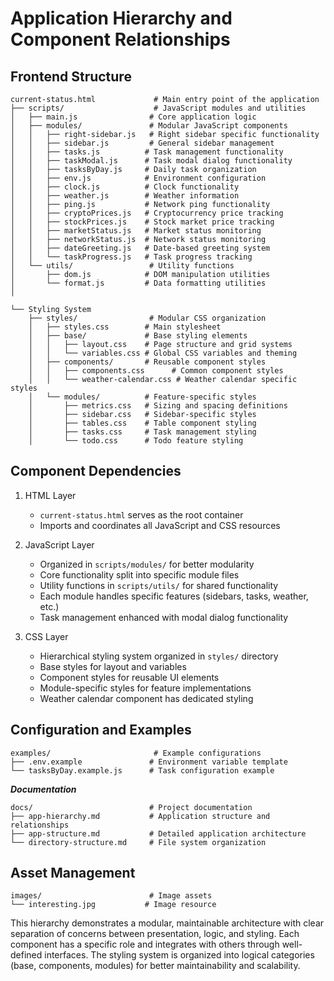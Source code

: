 # Application Hierarchy and Component Relationships

## Frontend Structure

```tree
current-status.html             # Main entry point of the application
├── scripts/                    # JavaScript modules and utilities
│   ├── main.js                # Core application logic
│   ├── modules/               # Modular JavaScript components
│   │   ├── right-sidebar.js   # Right sidebar specific functionality
│   │   ├── sidebar.js         # General sidebar management
│   │   ├── tasks.js          # Task management functionality
│   │   ├── taskModal.js      # Task modal dialog functionality
│   │   ├── tasksByDay.js     # Daily task organization
│   │   ├── env.js            # Environment configuration
│   │   ├── clock.js          # Clock functionality
│   │   ├── weather.js        # Weather information
│   │   ├── ping.js           # Network ping functionality
│   │   ├── cryptoPrices.js   # Cryptocurrency price tracking
│   │   ├── stockPrices.js    # Stock market price tracking
│   │   ├── marketStatus.js   # Market status monitoring
│   │   ├── networkStatus.js  # Network status monitoring
│   │   ├── dateGreeting.js   # Date-based greeting system
│   │   └── taskProgress.js   # Task progress tracking
│   └── utils/                 # Utility functions
│       ├── dom.js            # DOM manipulation utilities
│       └── format.js         # Data formatting utilities
│

└── Styling System
    ├── styles/                # Modular CSS organization
    │   ├── styles.css        # Main stylesheet
    │   ├── base/             # Base styling elements
    │   │   ├── layout.css    # Page structure and grid systems
    │   │   └── variables.css # Global CSS variables and theming
    │   ├── components/       # Reusable component styles
    │   │   ├── components.css      # Common component styles
    │   │   └── weather-calendar.css # Weather calendar specific styles
    │   └── modules/          # Feature-specific styles
    │       ├── metrics.css   # Sizing and spacing definitions
    │       ├── sidebar.css   # Sidebar-specific styles
    │       ├── tables.css    # Table component styling
    │       ├── tasks.css     # Task management styling
    │       └── todo.css      # Todo feature styling
```

## Component Dependencies

1. HTML Layer
   - `current-status.html` serves as the root container
   - Imports and coordinates all JavaScript and CSS resources

2. JavaScript Layer
   - Organized in `scripts/modules/` for better modularity
   - Core functionality split into specific module files
   - Utility functions in `scripts/utils/` for shared functionality
   - Each module handles specific features (sidebars, tasks, weather, etc.)
   - Task management enhanced with modal dialog functionality

3. CSS Layer
   - Hierarchical styling system organized in `styles/` directory
   - Base styles for layout and variables
   - Component styles for reusable UI elements
   - Module-specific styles for feature implementations
   - Weather calendar component has dedicated styling

## Configuration and Examples

```tree
examples/                       # Example configurations
├── .env.example               # Environment variable template
└── tasksByDay.example.js      # Task configuration example
```

***Documentation***

```tree
docs/                          # Project documentation
├── app-hierarchy.md           # Application structure and relationships
├── app-structure.md           # Detailed application architecture
└── directory-structure.md     # File system organization
```

## Asset Management

```tree
images/                        # Image assets
└── interesting.jpg           # Image resource
```

This hierarchy demonstrates a modular, maintainable architecture with clear separation of concerns between presentation, logic, and styling. Each component has a specific role and integrates with others through well-defined interfaces. The styling system is organized into logical categories (base, components, modules) for better maintainability and scalability.
